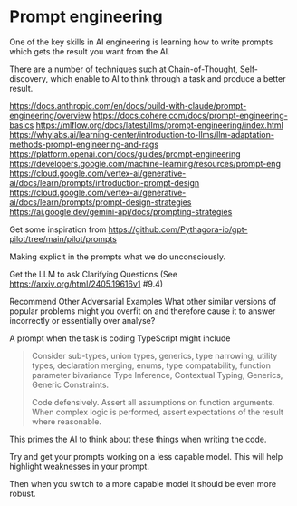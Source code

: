 # Prompt engineering

One of the key skills in AI engineering is learning how to write prompts which gets the result you want from the AI.

There are a number of techniques such at Chain-of-Thought, Self-discovery, which enable to AI to think through a task and produce a better result.

https://docs.anthropic.com/en/docs/build-with-claude/prompt-engineering/overview
https://docs.cohere.com/docs/prompt-engineering-basics
https://mlflow.org/docs/latest/llms/prompt-engineering/index.html
https://whylabs.ai/learning-center/introduction-to-llms/llm-adaptation-methods-prompt-engineering-and-rags
https://platform.openai.com/docs/guides/prompt-engineering
https://developers.google.com/machine-learning/resources/prompt-eng
https://cloud.google.com/vertex-ai/generative-ai/docs/learn/prompts/introduction-prompt-design
https://cloud.google.com/vertex-ai/generative-ai/docs/learn/prompts/prompt-design-strategies
https://ai.google.dev/gemini-api/docs/prompting-strategies

Get some inspiration from https://github.com/Pythagora-io/gpt-pilot/tree/main/pilot/prompts

Making explicit in the prompts what we do unconsciously.



Get the LLM to ask Clarifying Questions
(See https://arxiv.org/html/2405.19616v1 #9.4)

Recommend Other Adversarial Examples
What other similar versions of popular problems might you overfit on and therefore cause it to answer incorrectly or essentially over analyse?


A prompt when the task is coding TypeScript might include

> Consider sub-types, union types, generics, type narrowing, utility types,
declaration merging, enums, type compatability, function parameter bivariance
Type Inference, Contextual Typing, Generics, Generic Constraints.
> 
>  Code defensively. Assert all assumptions on function arguments.
When complex logic is performed, assert expectations of the result where reasonable.

This primes the AI to think about these things when writing the code.



Try and get your prompts working on a less capable model. This will help highlight weaknesses in your prompt.

Then when you switch to a more capable model it should be even more robust.

